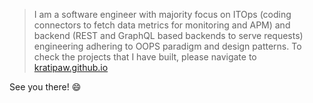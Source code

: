 > I am a software engineer with majority focus on ITOps (coding connectors to fetch data metrics for monitoring and APM) and backend (REST and GraphQL based backends to serve requests) engineering adhering to OOPS paradigm and design patterns. To check the projects that I have built, please navigate to [kratipaw.github.io](https://kratipaw.github.io)

See you there! :smile:
